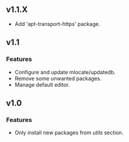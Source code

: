 
## v1.1.X

* Add 'apt-transport-https' package.

## v1.1

### Features
* Configure and update mlocate/updatedb.
* Remove some unwanted packages.
* Manage default editor.

## v1.0

### Features
* Only install new packages from *utils* section.
